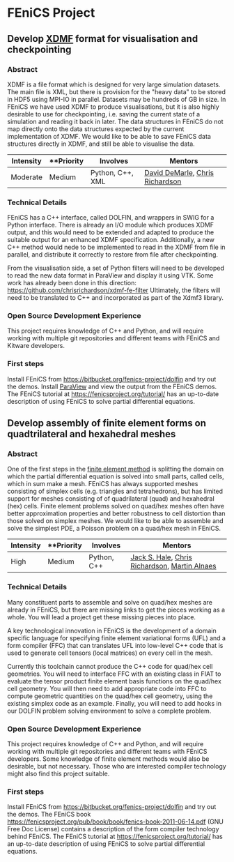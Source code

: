 # FEniCS Project

## Develop [XDMF](http://www.xdmf.org) format for visualisation and checkpointing

### Abstract

XDMF is a file format which is designed for very large simulation datasets. The main file
is XML, but there is provision for the "heavy data" to be stored in HDF5 using MPI-IO in parallel.
Datasets may be hundreds of GB in size. In FEniCS we have used XDMF to produce visualisations, but
it is also highly desirable to use for checkpointing, i.e. saving the current state of a simulation
and reading it back in later. The data structures in FEniCS do not map directly onto the data
structures expected by the current implementation of XDMF. We would like to be able to save FEniCS
data structures directly in XDMF, and still be able to visualise the data.

| **Intensity** | **Priority | **Involves**  | **Mentors** |
| ------------- | -----------| ------------- | ----------- |
| Moderate      | Medium     | Python, C++, XML | [David DeMarle](mailto:dave.demarle@kitware.com), [Chris Richardson](mailto:chris@bpi.cam.ac.uk) |

### Technical Details

FEniCS has a C++ interface, called DOLFIN, and wrappers in SWIG for a Python interface.
There is already an I/O module which produces XDMF output, and this would need to be extended and
adapted to produce the suitable output for an enhanced XDMF specification. Additionally, a new
C++ method would nede to be implemented to read in the XDMF from file in parallel, and distribute it
correctly to restore from file after checkpointing.

From the visualisation side, a set of Python filters will need to be developed to read the
new data format in ParaView and display it using VTK. Some work has already been done in this direction:
https://github.com/chrisrichardson/xdmf-fe-filter
Ultimately, the filters will need to be translated to C++ and incorporated as part of the Xdmf3 library.

### Open Source Development Experience

This project requires knowledge of C++ and Python, and will require working with multiple git repositories
and different teams with FEniCS and Kitware developers.

### First steps

Install FEniCS from https://bitbucket.org/fenics-project/dolfin and try out the demos. Install [ParaView](http://www.paraview.org)
and view the output from the FEniCS demos. The FEniCS tutorial at https://fenicsproject.org/tutorial/ 
has an up-to-date description of using FEniCS to solve partial differential equations.

## Develop assembly of finite element forms on quadtrilateral and hexahedral meshes

### Abstract

One of the first steps in the [finite element method](https://en.wikipedia.org/wiki/Finite_element_method) 
is splitting the domain on which the partial differential equation is solved into small parts, called cells, 
which in sum make a mesh. FEniCS has always supported meshes consisting of simplex cells (e.g. triangles and tetrahedrons),
but has limited support for meshes consisting of of quadrilateral (quad) and hexahedral (hex) cells. 
Finite element problems solved on quad/hex meshes often have better approximation properties and better robustness
to cell distortion than those solved on simplex meshes. We would like to be able to assemble and solve the simplest 
PDE, a Poisson problem on a quad/hex mesh in FEniCS.

| **Intensity** | **Priority | **Involves**  | **Mentors** |
| ------------- | -----------| ------------- | ----------- |
| High          | Medium     | Python, C++ | [Jack S. Hale](mailto:jack.hale@uni.lu), [Chris Richardson](mailto:chris@bpi.cam.ac.uk), [Martin Alnaes](mailto:martinal@simula.no) |

### Technical Details

Many constituent parts to assemble and solve on quad/hex meshes are already in FEniCS, but
there are missing links to get the pieces working as a whole. You will lead a project
get these missing pieces into place.

A key technological innovation in FEniCS is the development of a domain specific language
for specifying finite element variational forms (UFL) and a form compiler (FFC) that can 
translates UFL into low-level C++ code that is used to generate cell tensors (local matrices) on
every cell in the mesh.

Currently this toolchain cannot produce the C++ code for quad/hex cell geometries. You will
need to interface FFC with an existing class in FIAT to evaluate the tensor product finite 
element basis functions on the quad/hex cell geometry. You will then need to add appropriate code
into FFC to compute geometric quantities on the quad/hex cell geometry, using the existing
simplex code as an example. Finally, you will need to add hooks in our DOLFIN problem solving 
environment to solve a complete problem.

### Open Source Development Experience

This project requires knowledge of C++ and Python, and will require working with multiple git repositories
and different teams with FEniCS developers. Some knowledge of finite element methods would also be desirable, 
but not necessary. Those who are interested compiler technology might also find this project suitable.

### First steps

Install FEniCS from https://bitbucket.org/fenics-project/dolfin and try out the demos. The FEniCS book
https://fenicsproject.org/pub/book/book/fenics-book-2011-06-14.pdf (GNU Free Doc License) contains a 
description of the form compiler technology behind FEniCS. The FEniCS tutorial at
https://fenicsproject.org/tutorial/ has an up-to-date description of using FEniCS to solve partial
differential equations.
